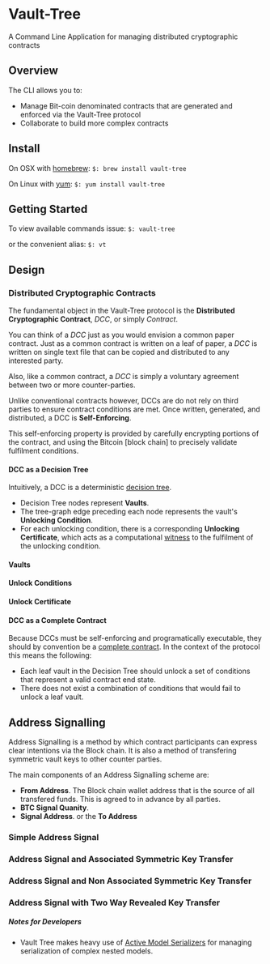 # Vault-Tree
A Command Line Application for managing distributed cryptographic contracts


## Overview
The CLI allows you to:
* Manage Bit-coin denominated contracts that are generated and enforced via the Vault-Tree protocol
* Collaborate to build more complex contracts

## Install

On OSX with [homebrew]:
  `$: brew install vault-tree`

On Linux with [yum]:
  `$: yum install vault-tree`

## Getting Started

To view available commands issue:
  `$: vault-tree`

or the convenient alias:
  `$: vt`

## Design

### Distributed Cryptographic Contracts
The fundamental object in the Vault-Tree protocol is the **Distributed Cryptographic Contract**, _DCC_, or simply _Contract_.

You can think of a _DCC_ just as you would envision a common paper contract.
Just as a common contract is written on a leaf of paper, a _DCC_ is written on
single text file that can be copied and distributed to any interested party. 

Also, like a common contract, a _DCC_ is simply a voluntary agreement between two
or more counter-parties.

Unlike conventional contracts however, DCCs are do not rely on third parties to
ensure contract conditions are met. Once written, generated, and distributed, a DCC is **Self-Enforcing**.

This self-enforcing property is provided by carefully encrypting portions of
the contract, and using the Bitcoin [block chain] to precisely validate
fulfilment conditions.

#### DCC as a Decision Tree

Intuitively, a DCC is a deterministic [decision tree].
* Decision Tree nodes represent **Vaults**. 
* The tree-graph edge preceding each node represents the vault's **Unlocking Condition**.
* For each unlocking condition, there is a corresponding **Unlocking Certificate**,
  which acts as a computational [witness] to the fulfilment of the unlocking
  condition.


#### Vaults

#### Unlock Conditions

#### Unlock Certificate

#### DCC as a Complete Contract

Because DCCs must be self-enforcing and programatically executable, they should by convention be a [complete contract].
In the context of the protocol this means the following:

* Each leaf vault in the Decision Tree should unlock a set of conditions that
  represent a valid contract end state.
* There does not exist a combination of conditions that would fail to unlock a
  leaf vault.


## Address Signalling
Address Signalling is a method by which contract participants can express clear
intentions via the Block chain. It is also a method of transfering symmetric
vault keys to other counter parties.

The main components of an Address Signalling scheme are: 
*  **From Address**. The Block chain wallet address that is the source of all
   transfered funds. This is agreed to in advance by all parties.
*  **BTC Signal Quanity**. 
*  **Signal Address**. or the **To Address**

### Simple Address Signal

### Address Signal and Associated Symmetric Key Transfer

### Address Signal and Non Associated Symmetric Key Transfer

### Address Signal with Two Way Revealed Key Transfer


##### Notes for Developers

* Vault Tree makes heavy use of [Active Model Serializers] for managing
  serialization of complex nested models.

[Active Model Serializers]: https://github.com/rails-api/active_model_serializers
[wiki]: https://github.com/postmodern/chruby/wiki
[complete contract]: http://en.wikipedia.org/wiki/Complete_contract
[decision tree]: http://en.wikipedia.org/wiki/Decision_tree_model
[certificate]: http://en.wikipedia.org/wiki/Certificate_(complexity) 
[witness]: http://en.wikipedia.org/wiki/Certificate_(complexity) 

[bash]: http://www.gnu.org/software/bash/
[zsh]: http://www.zsh.org/
[PGP]: http://en.wikipedia.org/wiki/Pretty_Good_Privacy
[homebrew]: http://mxcl.github.com/homebrew/
[yum]: http://yum.baseurl.org
[Ruby]: http://www.ruby-lang.org/en/

[1]: http://postmodern.github.com/contact.html#pgp
